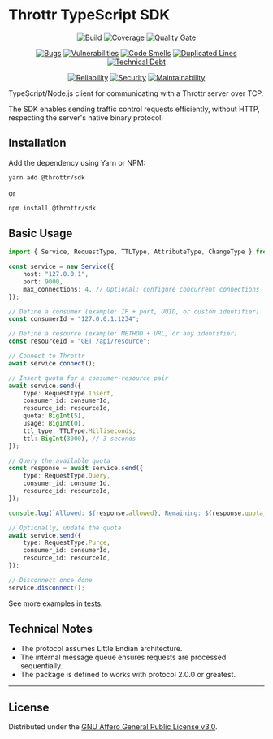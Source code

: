 # Throttr TypeScript SDK

<p align="center">
<a href="https://github.com/throttr/typescript/actions/workflows/build.yml"><img src="https://github.com/throttr/throttr/actions/workflows/build.yml/badge.svg" alt="Build"></a>
<a href="https://codecov.io/gh/throttr/typescript"><img src="https://codecov.io/gh/throttr/typescript/graph/badge.svg?token=7YG7SJ3FFM" alt="Coverage"></a>
<a href="https://sonarcloud.io/project/overview?id=throttr_typescript"><img src="https://sonarcloud.io/api/project_badges/measure?project=throttr_typescript&metric=alert_status" alt="Quality Gate"></a>
</p>

<p align="center">
<a href="https://sonarcloud.io/project/overview?id=throttr_typescript"><img src="https://sonarcloud.io/api/project_badges/measure?project=throttr_typescript&metric=bugs" alt="Bugs"></a>
<a href="https://sonarcloud.io/project/overview?id=throttr_typescript"><img src="https://sonarcloud.io/api/project_badges/measure?project=throttr_typescript&metric=vulnerabilities" alt="Vulnerabilities"></a>
<a href="https://sonarcloud.io/project/overview?id=throttr_typescript"><img src="https://sonarcloud.io/api/project_badges/measure?project=throttr_typescript&metric=code_smells" alt="Code Smells"></a>
<a href="https://sonarcloud.io/project/overview?id=throttr_typescript"><img src="https://sonarcloud.io/api/project_badges/measure?project=throttr_typescript&metric=duplicated_lines_density" alt="Duplicated Lines"></a>
<a href="https://sonarcloud.io/project/overview?id=throttr_typescript"><img src="https://sonarcloud.io/api/project_badges/measure?project=throttr_typescript&metric=sqale_index" alt="Technical Debt"></a>
</p>

<p align="center">
<a href="https://sonarcloud.io/project/overview?id=throttr_typescript"><img src="https://sonarcloud.io/api/project_badges/measure?project=throttr_typescript&metric=reliability_rating" alt="Reliability"></a>
<a href="https://sonarcloud.io/project/overview?id=throttr_typescript"><img src="https://sonarcloud.io/api/project_badges/measure?project=throttr_typescript&metric=security_rating" alt="Security"></a>
<a href="https://sonarcloud.io/project/overview?id=throttr_typescript"><img src="https://sonarcloud.io/api/project_badges/measure?project=throttr_throttr&metric=sqale_rating" alt="Maintainability"></a>
</p>

TypeScript/Node.js client for communicating with a Throttr server over TCP.

The SDK enables sending traffic control requests efficiently, without HTTP, respecting the server's native binary protocol.


## Installation

Add the dependency using Yarn or NPM:

```bash
yarn add @throttr/sdk
```

or

```bash
npm install @throttr/sdk
```

## Basic Usage

```typescript
import { Service, RequestType, TTLType, AttributeType, ChangeType } from "@throttr/sdk";

const service = new Service({
    host: "127.0.0.1",
    port: 9000,
    max_connections: 4, // Optional: configure concurrent connections
});

// Define a consumer (example: IP + port, UUID, or custom identifier)
const consumerId = "127.0.0.1:1234";

// Define a resource (example: METHOD + URL, or any identifier)
const resourceId = "GET /api/resource";

// Connect to Throttr
await service.connect();

// Insert quota for a consumer-resource pair
await service.send({
    type: RequestType.Insert,
    consumer_id: consumerId,
    resource_id: resourceId,
    quota: BigInt(5),
    usage: BigInt(0),
    ttl_type: TTLType.Milliseconds,
    ttl: BigInt(3000), // 3 seconds
});

// Query the available quota
const response = await service.send({
    type: RequestType.Query,
    consumer_id: consumerId,
    resource_id: resourceId,
});

console.log(`Allowed: ${response.allowed}, Remaining: ${response.quota_remaining}, TTL: ${response.ttl_remaining}ms`);

// Optionally, update the quota
await service.send({
    type: RequestType.Purge,
    consumer_id: consumerId,
    resource_id: resourceId,
});

// Disconnect once done
service.disconnect();
```

See more examples in [tests](./tests/service.test.ts).

## Technical Notes

- The protocol assumes Little Endian architecture.
- The internal message queue ensures requests are processed sequentially.
- The package is defined to works with protocol 2.0.0 or greatest.

---

## License

Distributed under the [GNU Affero General Public License v3.0](./LICENSE).
